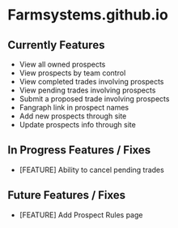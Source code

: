 Farmsystems.github.io
=====================

Currently Features
------------------
* View all owned prospects
* View prospects by team control
* View completed trades involving prospects
* View pending trades involving prospects
* Submit a proposed trade involving prospects
* Fangraph link in prospect names
* Add new prospects through site
* Update prospects info through site

In Progress Features / Fixes
----------------------------
* [FEATURE] Ability to cancel pending trades

Future Features / Fixes
-----------------------
* [FEATURE] Add Prospect Rules page
